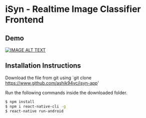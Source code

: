 # iSyn - Realtime Image Classifier Frontend

## Demo

[![IMAGE ALT TEXT](http://img.youtube.com/vi/agrOx5MMcqc/0.jpg)](http://www.youtube.com/watch?v=agrOx5MMcqc)

## Installation Instructions
Download the file from git using
`git clone https://www.github.com/ashik94vc/isyn-app'

Run the following commands inside the downloaded folder. 

```bash
$ npm install 
$ npm i react-native-cli -g
$ react-native run-android
```
